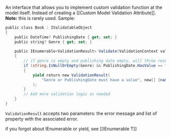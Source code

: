 An interface that allows you to implement custom validation function at the model itself. Instead of creating a [[Custom Model Validation Attribute]]. **Note:** this is rarely used.
Sample:
```c#
public class Book : IValidatableObject
{
    public DateTime? PublishingDate { get; set; }
    public string? Genre { get; set; }
 
    public IEnumerable<ValidationResult> Validate(ValidationContext validationContext)
    {
        // if genre is empty and publishing date empty, will throw result error
        if (string.IsNullOrEmpty(Genre) && PublishingDate.HasValue == false)
        {
            yield return new ValidationResult(
	            "Genre or PublishingDate must have a value", new[] {nameof(Genre), nameof(PublishingDate)}
            );
        }
        // Add more validation logic as needed
    }
}
```
`ValidationResult` accepts two parameters: the error message and list of property with the associated error.

if you forgot about IEnumerable or yield, see [[IEnumerable T]]